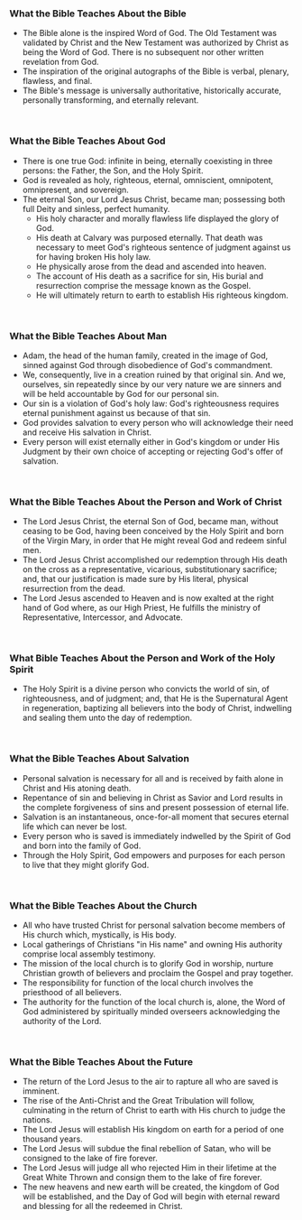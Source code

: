 ### What the Bible Teaches About the Bible
* The Bible alone is the inspired Word of God.  The Old Testament was validated by Christ and the New Testament was authorized by Christ as being the Word of God.  There is no subsequent nor other written revelation from God.
* The inspiration of the original autographs of the Bible is verbal, plenary, flawless, and final.
* The Bible's message is universally authoritative, historically accurate, personally transforming, and eternally relevant.

</br>

### What the Bible Teaches About God
* There is one true God: infinite in being, eternally coexisting in three persons: the Father, the Son, and the Holy Spirit.
* God is revealed as holy, righteous, eternal, omniscient, omnipotent, omnipresent, and sovereign.
* The eternal Son, our Lord Jesus Christ, became man; possessing both full Deity and sinless, perfect humanity.
  * His holy character and morally flawless life displayed the glory of God.
  * His death at Calvary was purposed eternally.  That death was necessary to meet God's righteous sentence of judgment against us for having broken His holy law.
  * He physically arose from the dead and ascended into heaven.
  * The account of His death as a sacrifice for sin, His burial and resurrection comprise the message known as the Gospel.
  * He will ultimately return to earth to establish His righteous kingdom.

</br>

### What the Bible Teaches About Man
* Adam, the head of the human family, created in the image of God, sinned against God through disobedience of God's commandment.
* We, consequently, live in a creation ruined by that original sin.  And we, ourselves, sin repeatedly since by our very nature we are sinners and will be held accountable by God for our personal sin.
* Our sin is a violation of God's holy law: God's righteousness requires eternal punishment against us because of that sin.
* God provides salvation to every person who will acknowledge their need and receive His salvation in Christ.
* Every person will exist eternally either in God's kingdom or under His Judgment by their own choice of accepting or rejecting God's offer of salvation. 

</br>

### What the Bible Teaches About the Person and Work of Christ
* The Lord Jesus Christ, the eternal Son of God, became man, without ceasing to be God, having been conceived by the Holy Spirit and born of the Virgin Mary, in order that He might reveal God and redeem sinful men.
* The Lord Jesus Christ accomplished our redemption through His death on the cross as a representative, vicarious, substitutionary sacrifice; and, that our justification is made sure by His literal, physical resurrection from the dead.
* The Lord Jesus ascended to Heaven and is now exalted at the right hand of God where, as our High Priest, He fulfills the ministry of Representative, Intercessor, and Advocate. 

</br>

### What Bible Teaches About the Person and Work of the Holy Spirit
* The Holy Spirit is a divine person who convicts the world of sin, of righteousness, and of judgment; and, that He is the Supernatural Agent in regeneration, baptizing all believers into the body of Christ, indwelling and sealing them unto the day of redemption.

</br>

### What the Bible Teaches About Salvation
* Personal salvation is necessary for all and is received by faith alone in Christ and His atoning death.
* Repentance of sin and believing in Christ as Savior and Lord results in the complete forgiveness of sins and present possession of eternal life.
* Salvation is an instantaneous, once-for-all moment that secures eternal life which can never be lost.
* Every person who is saved is immediately indwelled by the Spirit of God and born into the family of God.
* Through the Holy Spirit, God empowers and purposes for each person to live that they might glorify God.

</br>

### What the Bible Teaches About the Church
* All who have trusted Christ for personal salvation become members of His church which, mystically, is His body.
* Local gatherings of Christians "in His name" and owning His authority comprise local assembly testimony.
* The mission of the local church is to glorify God in worship, nurture Christian growth of believers and proclaim the Gospel and pray together.
* The responsibility for function of the local church involves the priesthood of all believers.
* The authority for the function of the local church is, alone, the Word of God administered by spiritually minded overseers acknowledging the authority of the Lord.

</br>

### What the Bible Teaches About the Future
* The return of the Lord Jesus to the air to rapture all who are saved is imminent.
* The rise of the Anti-Christ and the Great Tribulation will follow, culminating in the return of Christ to earth with His church to judge the nations.
* The Lord Jesus will establish His kingdom on earth for a period of one thousand years.
* The Lord Jesus will subdue the final rebellion of Satan, who will be consigned to the lake of fire forever.
* The Lord Jesus will judge all who rejected Him in their lifetime at the Great White Thrown and consign them to the lake of fire forever.
* The new heavens and new earth will be created, the kingdom of God will be established, and the Day of God will begin with eternal reward and blessing for all the redeemed in Christ.
